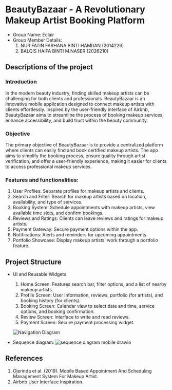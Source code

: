 # BeautyBazaar - A Revolutionary Makeup Artist Booking Platform

- Group Name: Eclair
- Group Member Details:
  1. NUR FATIN FARHANA BINTI HAMDAN (2014226)
  2. BALQIS HAIFA BINTI M.NASER (2026210)

## Descriptions of the project
### Introduction
In the modern beauty industry, finding skilled makeup artists can be challenging for both clients and professionals. BeautyBazaar is an innovative mobile application designed to connect makeup artists with clients effortlessly. Inspired by the user-friendly interface of Airbnb, BeautyBazaar aims to streamline the process of booking makeup services, enhance accessibility, and build trust within the beauty community.
### Objective
The primary objective of BeautyBazaar is to provide a centralized platform where clients can easily find and book certified makeup artists. The app aims to simplify the booking process, ensure quality through artist verification, and offer a user-friendly experience, making it easier for clients to access professional makeup services.
### Features and functionalities:
  1. User Profiles: Separate profiles for makeup artists and clients.
  2. Search and Filter: Search for makeup artists based on location, availability, and type of services.
  3. Booking System: Schedule appointments with makeup artists, view available time slots, and confirm bookings.
  4. Reviews and Ratings: Clients can leave reviews and ratings for makeup artists.
  5. Payment Gateway: Secure payment options within the app.
  6. Notifications: Alerts and reminders for upcoming appointments.
  7. Portfolio Showcase: Display makeup artists' work through a portfolio feature.

## Project Structure
- UI and Reusable Widgets
  1. Home Screen: Features search bar, filter options, and a list of nearby makeup artists.
  2. Profile Screen: User information, reviews, portfolio (for artists), and booking history (for clients).
  3. Booking Screen: Calendar view to select date and time, service options, and booking confirmation.
  4. Review Screen: Interface to write and read reviews.
  5. Payment Screen: Secure payment processing widget.

  ![Navigation Diagram](https://github.com/ftynfrhn/beauty_bazaar/assets/123931608/2e07f274-e08c-4525-8f31-0f7536920c59)

- Sequence diagram:
  ![sequence diagram mobile drawio](https://github.com/ftynfrhn/beauty_bazaar/assets/123931608/54389231-4432-42ae-a143-09ff3d370988) 

## References
1. Ojerinda et al. (2019). Mobile Based Appointment And Scheduling Management System For Makeup Artist.
2. Airbnb User Interface Inspiration.
